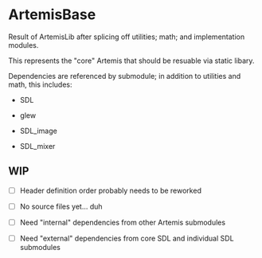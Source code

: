 # ArtemisBase

Result of ArtemisLib after splicing off utilities; math; and implementation modules.

This represents the "core" Artemis that should be resuable via static libary.

Dependencies are referenced by submodule; in addition to utilities and math, this includes:

* SDL

* glew

* SDL_image

* SDL_mixer

## WIP

- [ ] Header definition order probably needs to be reworked

- [ ] No source files yet... duh

- [ ] Need "internal" dependencies from other Artemis submodules

- [ ] Need "external" dependencies from core SDL and individual SDL submodules
